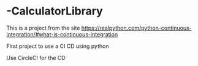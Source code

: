 # -CalculatorLibrary

This is a project from the site https://realpython.com/python-continuous-integration/#what-is-continuous-integration

First project to use a CI CD using python

Use CircleCI for the CD
